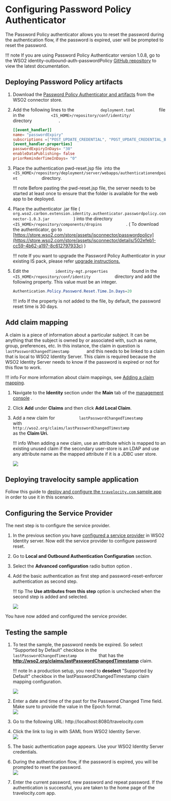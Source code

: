 # Configuring Password Policy Authenticator

The Password Policy authenticator allows you to reset the password
during the authentication flow, if the password is expired, user will be
prompted to reset the password.

!!! note
    If you are using Password Policy Authenticator version 1.0.8, go to
    the WSO2 identity-outbound-auth-passwordPolicy [GitHub
    repository](https://github.com/wso2-extensions/identity-outbound-auth-passwordPolicy/tree/v1.0.8/docs)
    to view the latest documentation.


## Deploying Password Policy artifacts

1.  Download the [Password Policy Authenticator and
    artifacts](https://store.wso2.com/store/assets/isconnector/details/502efeb1-cc59-4b62-a197-8c612797933c)
    from the WSO2 connector store.

2.  Add the following lines to the
    `            deployment.toml           ` file in the
    `            <IS_HOME>/repository/conf/identity/           `
    directory `            .           `

    ```toml
    [[event_handler]]
    name= "passwordExpiry"
    subscriptions =["POST_UPDATE_CREDENTIAL", "POST_UPDATE_CREDENTIAL_BY_ADMIN", "POST_ADD_USER"]
    [event_handler.properties]
    passwordExpiryInDays= "30"
    enableDataPublishing= false
    priorReminderTimeInDays= "0"
    ```

3.  Place the authentication pwd-reset.jsp file  into the
    `            <IS_HOME>/repository/deployment/server/webapps/authenticationendpoint           `
    directory.

    !!! note
        Before pasting the pwd-reset.jsp file, the server needs to be
        started at least once to ensure that the folder is available for the
        web app to be deployed.
    

4.  Place the authenticator .jar file (
    `            org.wso2.carbon.extension.identity.authenticator.passwordpolicy.connector-1.0.3.jar           `
    ) into the directory
    `            <IS_HOME>/repository/components/dropins           ` . (
    To download the authenticator, go to
    [https://store.wso2.com/store/assets/isconnector/passwordpolicy](https://store.wso2.com/store/assets/isconnector/details/502efeb1-cc59-4b62-a197-8c612797933c)
    )

    !!! note
        If you want to upgrade the Password Policy Authenticator in your
        existing IS pack, please refer [upgrade
        instructions.](../../develop/upgrading-an-authenticator)
    

5.  Edit the `            identity-mgt.properties           ` found in
    the `            <IS_HOME>/repository/conf/identity           `
    directory and add the following property. This value must be an
    integer.

    ``` java
    Authentication.Policy.Password.Reset.Time.In.Days=20
    ```

    !!! info 
        If the property is not added to the file, by default, the password
        reset time is 30 days.

## Add claim mapping

A claim is a piece of information about a particular subject. It can be
anything that the subject is owned by or associated with, such as name,
group, preferences, etc. In this instance, the claim in question is
`         lastPasswordChangedTimestamp        ` and this needs to be
linked to a claim that is local to WSO2 Identity Server. This claim is
required because the WSO2 Identity Server needs to know if the password
is expired or not for this flow to work.

!!! info 
	For more information about claim mappings, see [Adding a claim
	mapping](../../learn/adding-claim-mapping).

1.  Navigate to the **Identity** section under the **Main** tab of the
    [management
    console](../../setup/getting-started-with-the-management-console)
    .
2.  Click **Add** under **Claims** and then click **Add Local Claim**.
3.  Add a new claim for
    `           lastPasswordChangedTimestamp          ` with
    `                       http://wso2.org/claims/lastPasswordChangedTimestamp                     `
    as the **Claim Uri.**

	!!! info 
		When adding a new claim, use an attribute which is mapped to an
		existing unused claim if the secondary user-store is an LDAP and use
		any attribute name as the mapped attribute if it is a JDBC user
		store.

    ![](../assets/img/50511336/97551782.png)   

## Deploying travelocity sample application

Follow this guide to
[deploy and configure the `travelocity.com` sample app](../../learn/deploying-the-sample-app/#deploying-the-travelocity-webapp)
in order to use it in this scenario.

## Configuring the Service Provider

The next step is to configure the service provider.

1.  In the previous section you have
    [configured a service provider](../../learn/deploying-the-sample-app/#configuring-the-service-provider)
    in WSO2 Identity server. Now edit the service provider to configure
    password reset.

7.  Go to **Local and Outbound Authentication Configuration** section.

8.  Select the **Advanced** **configuration** radio button option .

9.  Add the basic authentication as first step and
    password-reset-enforcer authentication as second step.

    !!! tip
        The **Use attributes from this step** option is unchecked
        when the second step is added and selected.

    ![](../assets/img/50511336/50688128.png)

You have now added and configured the service provider.

## Testing the sample

1.  To test the sample, the password needs be expired. So select
    "Supported by Default" checkbox in the
    `           lastPasswordChangedTimestamp          ` that has the
    **http://wso2.org/claims/lastPasswordChangedTimestamp** claim.

    !!! note
        In a production setup, you need to **deselect** "Supported by
        Default" checkbox in the lastPasswordChangedTimestamp claim mapping
        configuration.
    

    ![](../assets/img/50511336/51252088.png)   

2.  Enter a date and time of the past for the Password Changed Time
    field. Make sure to provide the value in the Epoch format.  
    ![](../assets/img/50511336/51252089.png) 
3.  Go to the following URL: http://localhost:8080/travelocity.com
4.  Click the link to log in with SAML from WSO2 Identity Server.  
    ![](../assets/img/50511336/50688116.png)

5.  The basic authentication page appears. Use your WSO2 Identity Server
    credentials.

6.  During the authentication flow, if the password is expired, you will
    be prompted to reset the password.  
    ![](../assets/img/50511336/50688130.png) 
7.  Enter the current password, new password and repeat password. If the
    authentication is successful, you are taken to the home page of the
    travelocity.com app.
